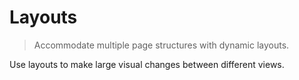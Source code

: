 # Layouts

> Accommodate multiple page structures with dynamic layouts.

Use layouts to make large visual changes between different views.
